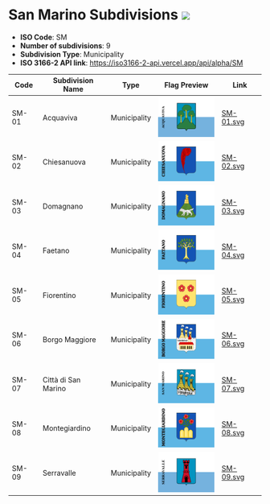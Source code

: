 # San Marino Subdivisions ![](https://flagcdn.com/h40/sm.png)

- **ISO Code**: SM
- **Number of subdivisions**: 9
- **Subdivision Type**: Municipality
- **ISO 3166-2 API link**: https://iso3166-2-api.vercel.app/api/alpha/SM

| Code  | Subdivision Name         | Type | Flag Preview | Link |
|-------|--------------------------|--------------| -------------- |----------|
| SM-01 | Acquaviva | Municipality | <img src='https://raw.githubusercontent.com/amckenna41/iso3166-flags/main/iso3166-2-flags/SM/SM-01.svg' height='80'> | [SM-01.svg](https://raw.githubusercontent.com/amckenna41/iso3166-flags/main/iso3166-2-flags/SM/SM-01.svg) |
| SM-02 | Chiesanuova | Municipality | <img src='https://raw.githubusercontent.com/amckenna41/iso3166-flags/main/iso3166-2-flags/SM/SM-02.svg' height='80'> | [SM-02.svg](https://raw.githubusercontent.com/amckenna41/iso3166-flags/main/iso3166-2-flags/SM/SM-02.svg) |
| SM-03 | Domagnano | Municipality | <img src='https://raw.githubusercontent.com/amckenna41/iso3166-flags/main/iso3166-2-flags/SM/SM-03.svg' height='80'> | [SM-03.svg](https://raw.githubusercontent.com/amckenna41/iso3166-flags/main/iso3166-2-flags/SM/SM-03.svg) |
| SM-04 | Faetano | Municipality | <img src='https://raw.githubusercontent.com/amckenna41/iso3166-flags/main/iso3166-2-flags/SM/SM-04.svg' height='80'> | [SM-04.svg](https://raw.githubusercontent.com/amckenna41/iso3166-flags/main/iso3166-2-flags/SM/SM-04.svg) |
| SM-05 | Fiorentino | Municipality | <img src='https://raw.githubusercontent.com/amckenna41/iso3166-flags/main/iso3166-2-flags/SM/SM-05.svg' height='80'> | [SM-05.svg](https://raw.githubusercontent.com/amckenna41/iso3166-flags/main/iso3166-2-flags/SM/SM-05.svg) |
| SM-06 | Borgo Maggiore | Municipality | <img src='https://raw.githubusercontent.com/amckenna41/iso3166-flags/main/iso3166-2-flags/SM/SM-06.svg' height='80'> | [SM-06.svg](https://raw.githubusercontent.com/amckenna41/iso3166-flags/main/iso3166-2-flags/SM/SM-06.svg) |
| SM-07 | Città di San Marino | Municipality | <img src='https://raw.githubusercontent.com/amckenna41/iso3166-flags/main/iso3166-2-flags/SM/SM-07.svg' height='80'> | [SM-07.svg](https://raw.githubusercontent.com/amckenna41/iso3166-flags/main/iso3166-2-flags/SM/SM-07.svg) |
| SM-08 | Montegiardino | Municipality | <img src='https://raw.githubusercontent.com/amckenna41/iso3166-flags/main/iso3166-2-flags/SM/SM-08.svg' height='80'> | [SM-08.svg](https://raw.githubusercontent.com/amckenna41/iso3166-flags/main/iso3166-2-flags/SM/SM-08.svg) |
| SM-09 | Serravalle | Municipality | <img src='https://raw.githubusercontent.com/amckenna41/iso3166-flags/main/iso3166-2-flags/SM/SM-09.svg' height='80'> | [SM-09.svg](https://raw.githubusercontent.com/amckenna41/iso3166-flags/main/iso3166-2-flags/SM/SM-09.svg) |
